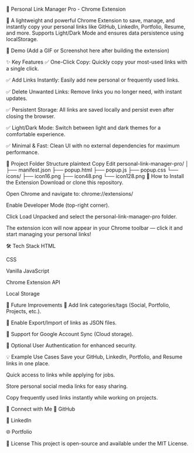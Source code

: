 📂 Personal Link Manager Pro - Chrome Extension

🚀 A lightweight and powerful Chrome Extension to save, manage, and instantly copy your personal links like GitHub, LinkedIn, Portfolio, Resume, and more.
Supports Light/Dark Mode and ensures data persistence using localStorage.

📸 Demo
(Add a GIF or Screenshot here after building the extension)

✨ Key Features
✅ One-Click Copy: Quickly copy your most-used links with a single click.

✅ Add Links Instantly: Easily add new personal or frequently used links.

✅ Delete Unwanted Links: Remove links you no longer need, with instant updates.

✅ Persistent Storage: All links are saved locally and persist even after closing the browser.

✅ Light/Dark Mode: Switch between light and dark themes for a comfortable experience.

✅ Minimal & Fast: Clean UI with no external dependencies for maximum performance.

📂 Project Folder Structure
plaintext
Copy
Edit
personal-link-manager-pro/
│
├── manifest.json
├── popup.html
├── popup.js
├── popup.css
└── icons/
    ├── icon16.png
    ├── icon48.png
    └── icon128.png
🔧 How to Install the Extension
Download or clone this repository.

Open Chrome and navigate to: chrome://extensions/

Enable Developer Mode (top-right corner).

Click Load Unpacked and select the personal-link-manager-pro folder.

The extension icon will now appear in your Chrome toolbar — click it and start managing your personal links!

🛠️ Tech Stack
HTML

CSS

Vanilla JavaScript

Chrome Extension API

Local Storage

🌱 Future Improvements
🔹 Add link categories/tags (Social, Portfolio, Projects, etc.).

🔹 Enable Export/Import of links as JSON files.

🔹 Support for Google Account Sync (Cloud storage).

🔹 Optional User Authentication for enhanced security.

💡 Example Use Cases
Save your GitHub, LinkedIn, Portfolio, and Resume links in one place.

Quick access to links while applying for jobs.

Store personal social media links for easy sharing.

Copy frequently used links instantly while working on projects.

📩 Connect with Me
🔗 GitHub

🔗 LinkedIn

🌐 Portfolio

📄 License
This project is open-source and available under the MIT License.